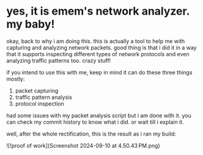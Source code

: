 # yes, it is emem's network analyzer. my baby!

okay, back to why i am doing this. this is actually a tool to help me with capturing and analyzing network packets. good thing is that i did it in a way that it supports inspecting different types of network protocols and even analyzing traffic patterns too. crazy stuff!

if you intend to use this with me, keep in mind it can do these three things mostly:
1. packet capturing
2. traffic pattern analysis
3. protocol inspection

had some issues with my packet analysis script but i am done with it. you can check my commit history to know what i did. or wait till i explain it.

well, after the whole rectification, this is the result as i ran my build:

![!proof of work](Screenshot 2024-09-10 at 4.50.43 PM.png)
